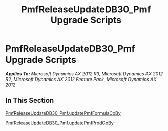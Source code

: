 ﻿---
title: PmfReleaseUpdateDB30_Pmf Upgrade Scripts
TOCTitle: PmfReleaseUpdateDB30_Pmf Upgrade Scripts
ms:assetid: 4ae3ba06-0529-4086-83b2-49961441aee6
ms:mtpsurl: https://msdn.microsoft.com/en-us/library/JJ685380(v=AX.60)
ms:contentKeyID: 49708090
ms.date: 05/18/2015
mtps_version: v=AX.60
---

# PmfReleaseUpdateDB30\_Pmf Upgrade Scripts 


_**Applies To:** Microsoft Dynamics AX 2012 R3, Microsoft Dynamics AX 2012 R2, Microsoft Dynamics AX 2012 Feature Pack, Microsoft Dynamics AX 2012_

## In This Section

[PmfReleaseUpdateDB30\_Pmf.updatePmfFormulaCoBy](pmfreleaseupdatedb30-pmf-updatepmfformulacoby.md)

[PmfReleaseUpdateDB30\_Pmf.updatePmfProdCoBy](pmfreleaseupdatedb30-pmf-updatepmfprodcoby.md)

  


